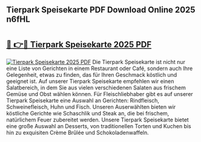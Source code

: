 ## Tierpark Speisekarte PDF Download Online 2025 n6fHL

# <h2><a href="http://gc8oyu.nevu.top/?p=Tierpark+Speisekarte">🔗 👉🔴 Tierpark Speisekarte 2025 PDF</a></h2>

[![Tierpark Speisekarte 2025 PDF](https://i.imgur.com/dBaPXMq.png)](http://gc8oyu.nevu.top/?p=Tierpark+Speisekarte)
Die Tierpark Speisekarte ist nicht nur eine Liste von Gerichten in einem Restaurant oder Café, sondern auch Ihre Gelegenheit, etwas zu finden, das für Ihren Geschmack köstlich und geeignet ist. Auf unserer Tierpark Speisekarte empfehlen wir einen Salatbereich, in dem Sie aus vielen verschiedenen Salaten aus frischem Gemüse und Obst wählen können. Für Fleischliebhaber gibt es auf unserer Tierpark Speisekarte eine Auswahl an Gerichten: Rindfleisch, Schweinefleisch, Huhn und Fisch. Unseren Auserwählten bieten wir köstliche Gerichte wie Schaschlik und Steak an, die bei frischem, natürlichem Feuer zubereitet werden. Unsere Tierpark Speisekarte bietet eine große Auswahl an Desserts, von traditionellen Torten und Kuchen bis hin zu exquisiten Crème Brûlée und Schokoladenwaffeln.
